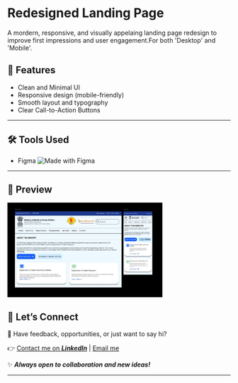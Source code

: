 # Redesigned Landing Page

A mordern, responsive, and visually appelaing landing page redesign to improve first impressions and user engagement.For both 'Desktop' and 'Mobile'.

## 🚀 Features
- Clean and Minimal UI
- Responsive design (mobile-friendly)
- Smooth layout and typography
- Clear Call-to-Action Buttons

---

## 🛠️ Tools Used
- Figma ![Made with Figma](https://img.shields.io/badge/Made%20with-Figma-blue?logo=figma)

---

## 📸 Preview
<p align="left">
   <img src="./images/redesigned_website.jpg" alt="Page 👇" width="350">
</p>

## 🚀 Let’s Connect

💌 Have feedback, opportunities, or just want to say hi?

👉 [Contact me on ***LinkedIn***](https://www.linkedin.com/in/chirag-kumar-soni)  | [Email me](mailto:chiragksoni0@gmail.com)  

✨ ***Always open to collaboration and new ideas!***

---
